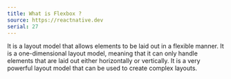 ```yaml
---
title: What is Flexbox ?
source: https://reactnative.dev
serial: 27
---
```



It is a layout model that allows elements to be laid out in a flexible manner. It is a one-dimensional layout model, meaning that it can only handle elements that are laid out either horizontally or vertically. It is a very powerful layout model that can be used to create complex layouts.